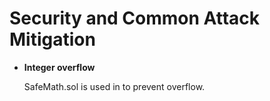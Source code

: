 # Security and Common Attack Mitigation


 * **Integer overflow**

   SafeMath.sol is used in to prevent overflow.



